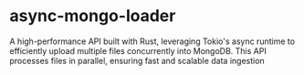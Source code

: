 # async-mongo-loader
A high-performance API built with Rust, leveraging Tokio's async runtime to efficiently upload multiple files concurrently into MongoDB. This API processes files in parallel, ensuring fast and scalable data ingestion
